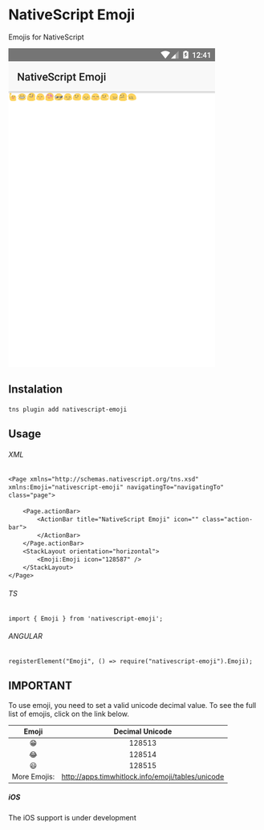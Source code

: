 # NativeScript Emoji

Emojis for NativeScript

![Emoji](emoji.png)

## Instalation
`tns plugin add nativescript-emoji`

## Usage
###### XML

```
<Page xmlns="http://schemas.nativescript.org/tns.xsd" xmlns:Emoji="nativescript-emoji" navigatingTo="navigatingTo" class="page">
  
    <Page.actionBar>
        <ActionBar title="NativeScript Emoji" icon="" class="action-bar">
        </ActionBar>
    </Page.actionBar>
    <StackLayout orientation="horizontal">
        <Emoji:Emoji icon="128587" /> 
    </StackLayout>
</Page>
```

###### TS
```
import { Emoji } from 'nativescript-emoji';
```

###### ANGULAR
```
registerElement("Emoji", () => require("nativescript-emoji").Emoji);
```

## IMPORTANT
To use emoji, you need to set a valid unicode decimal value. To see the full list of emojis, click on the link below.

| Emoji | Decimal Unicode |
|:-----:|:---------------:|
|   😁  |      128513     |
|   😂  |      128514     |
| 😃    |      128515     |
|   More Emojis:     |      http://apps.timwhitlock.info/emoji/tables/unicode     |

##### iOS
The iOS support is under development

